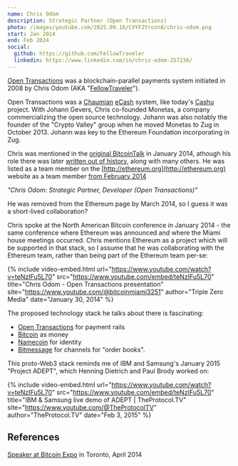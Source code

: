 ```yaml
---
name: Chris Odom
description: Strategic Partner (Open Transactions)
photo: /images/youtube.com/2025.09.16/CVYFZYrozn8/chris-odom.png
start: Jan 2014
end: Feb 2024
social:
  github: https://github.com/FellowTraveler
  linkedin: https://www.linkedin.com/in/chris-odom-257236/
---
```


 [Open Transactions](https://opentransactions.org/) was a blockchain-parallel payments system initiated in 2008 by Chris Odom (AKA "[FellowTraveler](https://github.com/FellowTraveler)").

Open Transactions was a [Chaumian](https://en.wikipedia.org/wiki/David_Chaum_) [eCash](https://en.wikipedia.org/wiki/Ecash) system, like today's [Cashu](https://x.com/CashuBTC) project.  With Johann Gevers, Chris co-founded Monetas, a company commercializing the open source technology.  Johann was also notably the founder of the "Crypto Valley" group when he moved Monetas to Zug in October 2013.  Johann was key to the Ethereum Foundation incorporating in Zug.

Chris was mentioned in the [original BitcoinTalk](https://web.archive.org/web/20140208053651/https://bitcointalk.org/index.php?topic=428589.0) in January 2014, athough his role there was later [written out of history](https://bitcointalk.org/index.php?topic=428589.0), along with many others.  He was listed as a team member on the [http://ethereum.org](http://ethereum.org) website as a team member [from February 2014](https://web.archive.org/web/20150320224646/http://www.ethereum.org)

*"Chris Odom: Strategic Partner, Developer (Open Transactions)"*

He was removed from the Ethereum page by March 2014, so I guess it was a short-lived collaboration?

Chris spoke at the North American Bitcoin conference in January 2014 - the same conference where Ethereum was announced and where the Miami house meetings occurred.  Chris mentions Ethereum as a project which will be supported in that stack, so I assume that he was collaborating with the Ethereum team, rather than being part of the Ethereum team per-se:

{% include video-embed.html
  url="https://www.youtube.com/watch?v=teNzIFu5L70"
  src="https://www.youtube.com/embed/teNzIFu5L70"
  title="Chris Odom - Open Transactions presentation"
  site="https://www.youtube.com/@bitcoinmiami3251"
  author="Triple Zero Media"
  date="January 30, 2014"
%}

The proposed technology stack he talks about there is fascinating:

- [Open Transactions](https://opentransactions.org/) for payment rails
- [Bitcoin](https://en.wikipedia.org/wiki/Bitcoin) as money
- [Namecoin](https://en.wikipedia.org/wiki/Namecoin_) for identity
- [Bitmessage](https://en.wikipedia.org/wiki/Bitmessage_) for channels for "order books".

This proto-Web3 stack reminds me of IBM and Samsung's January 2015 "Project ADEPT", which Henning Dietrich and Paul Brody worked on:

{% include video-embed.html
  url="https://www.youtube.com/watch?v=teNzIFu5L70"
  src="https://www.youtube.com/embed/teNzIFu5L70"
  title="IBM & Samsung live demo of ADEPT | TheProtocol.TV"
  site="https://www.youtube.com/@TheProtocolTV"
  author="TheProtocol.TV"
  date="Feb 3, 2015"
%}


## References

[Speaker at Bitcoin Expo](https://web.archive.org/web/20171124124825/http://bitcoinexpo.ca/) in Toronto, April 2014